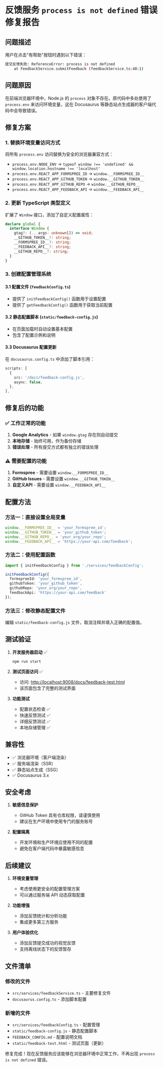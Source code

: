 # 反馈服务 `process is not defined` 错误修复报告

## 问题描述

用户在点击"有帮助"按钮时遇到以下错误：

```bash
提交反馈失败: ReferenceError: process is not defined
    at FeedbackService.submitFeedback (feedbackService.ts:48:1)
```

## 问题原因

在前端浏览器环境中，Node.js 的 `process` 对象不存在。原代码中多处使用了 `process.env` 来访问环境变量，这在 Docusaurus 等静态站点生成器的客户端代码中会导致错误。

## 修复方案

### 1. 替换环境变量访问方式

将所有 `process.env` 访问替换为安全的浏览器兼容方式：

- `process.env.NODE_ENV` → `typeof window !== 'undefined' && window.location.hostname !== 'localhost'`
- `process.env.REACT_APP_FORMSPREE_ID` → `window.__FORMSPREE_ID__`
- `process.env.REACT_APP_GITHUB_TOKEN` → `window.__GITHUB_TOKEN__`
- `process.env.REACT_APP_GITHUB_REPO` → `window.__GITHUB_REPO__`
- `process.env.REACT_APP_FEEDBACK_API` → `window.__FEEDBACK_API__`

### 2. 更新 TypeScript 类型定义

扩展了 `Window` 接口，添加了自定义配置属性：

```typescript
declare global {
  interface Window {
    gtag?: (...args: unknown[]) => void;
    __GITHUB_TOKEN__?: string;
    __FORMSPREE_ID__?: string;
    __FEEDBACK_API__?: string;
    __GITHUB_REPO__?: string;
  }
}
```

### 3. 创建配置管理系统

#### 3.1 配置文件 (`feedbackConfig.ts`)

- 提供了 `initFeedbackConfig()` 函数用于设置配置
- 提供了 `getFeedbackConfig()` 函数用于获取当前配置

#### 3.2 静态配置脚本 (`static/feedback-config.js`)

- 在页面加载时自动设置基本配置
- 包含了配置示例和说明

#### 3.3 Docusaurus 配置更新

在 `docusaurus.config.ts` 中添加了脚本引用：

```typescript
scripts: [
  {
    src: '/docs/feedback-config.js',
    async: false,
  },
],
```

## 修复后的功能

### ✅ 工作正常的功能

1. **Google Analytics** - 如果 `window.gtag` 存在则自动提交
2. **本地存储** - 始终可用，作为备份存储
3. **错误处理** - 所有提交方式都有独立的错误处理

### ⚠️ 需要配置的功能

1. **Formspree** - 需要设置 `window.__FORMSPREE_ID__`
2. **GitHub Issues** - 需要设置 `window.__GITHUB_TOKEN__`
3. **自定义API** - 需要设置 `window.__FEEDBACK_API__`

## 配置方法

### 方法一：直接设置全局变量

```javascript
window.__FORMSPREE_ID__ = 'your_formspree_id';
window.__GITHUB_TOKEN__ = 'your_github_token';
window.__GITHUB_REPO__ = 'your_org/your_repo';
window.__FEEDBACK_API__ = 'https://your-api.com/feedback';
```

### 方法二：使用配置函数

```typescript
import { initFeedbackConfig } from './services/feedbackConfig';

initFeedbackConfig({
  formspreeId: 'your_formspree_id',
  githubToken: 'your_github_token',
  githubRepo: 'your_org/your_repo',
  feedbackApi: 'https://your-api.com/feedback'
});
```

### 方法三：修改静态配置文件

编辑 `static/feedback-config.js` 文件，取消注释并填入正确的配置值。

## 测试验证

1. **开发服务器启动** ✅

   ```bash
   npm run start
   ```

2. **测试页面访问** ✅
   - 访问: <http://localhost:9008/docs/feedback-test.html>
   - 该页面包含了完整的测试界面

3. **功能测试**
   - 配置状态检查 ✅
   - 快速反馈测试 ✅
   - 详细反馈测试 ✅
   - 本地存储管理 ✅

## 兼容性

- ✅ 浏览器环境（客户端渲染）
- ✅ 服务端渲染（SSR）
- ✅ 静态站点生成（SSG）
- ✅ Docusaurus 3.x

## 安全考虑

1. **敏感信息保护**
   - GitHub Token 具有仓库权限，请谨慎使用
   - 建议在生产环境中使用专门的服务账号

2. **配置隔离**
   - 开发环境和生产环境应使用不同的配置
   - 避免在客户端代码中暴露敏感信息

## 后续建议

1. **环境变量管理**
   - 考虑使用更安全的配置管理方案
   - 可以通过服务端 API 动态获取配置

2. **功能增强**
   - 添加反馈统计和分析功能
   - 集成更多第三方服务

3. **用户体验优化**
   - 添加反馈提交成功的视觉反馈
   - 支持离线状态下的反馈暂存

## 文件清单

### 修改的文件

- `src/services/feedbackService.ts` - 主要修复文件
- `docusaurus.config.ts` - 添加脚本配置

### 新增的文件

- `src/services/feedbackConfig.ts` - 配置管理
- `static/feedback-config.js` - 静态配置脚本
- `FEEDBACK_CONFIG.md` - 配置说明文档
- `static/feedback-test.html` - 测试页面（更新）

修复完成！现在反馈服务应该能够在浏览器环境中正常工作，不再出现 `process is not defined` 错误。
